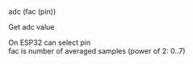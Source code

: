 <span style='color:var(--vscode-symbolIcon-methodForeground);'>adc</span> (<span style='color:var(--vscode-symbolIcon-variableForeground);'>fac (pin)</span>) 

Get adc value  

On ESP32 can select pin  
fac is number of averaged samples (power of 2: 0..7)
